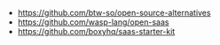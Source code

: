 - https://github.com/btw-so/open-source-alternatives
- https://github.com/wasp-lang/open-saas
- https://github.com/boxyhq/saas-starter-kit

